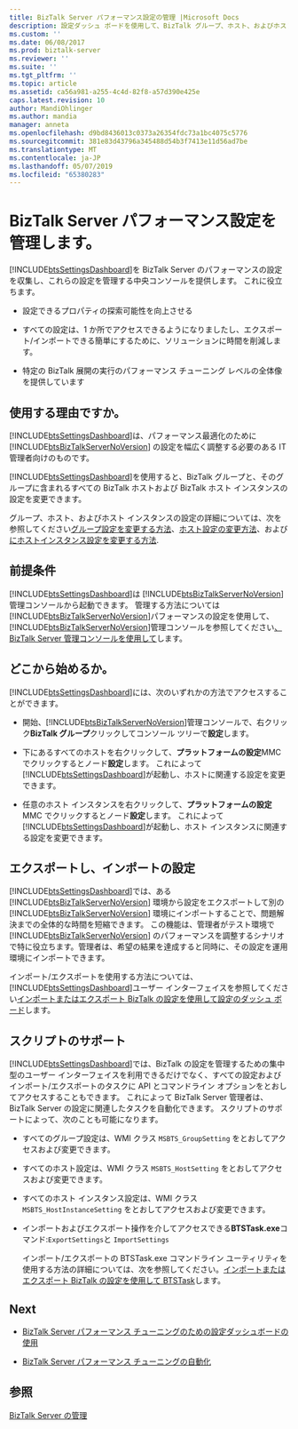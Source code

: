 ```yaml
---
title: BizTalk Server パフォーマンス設定の管理 |Microsoft Docs
description: 設定ダッシュ ボードを使用して、BizTalk グループ、ホスト、およびホスト インスタンスが BizTalk Server での設定を更新するには
ms.custom: ''
ms.date: 06/08/2017
ms.prod: biztalk-server
ms.reviewer: ''
ms.suite: ''
ms.tgt_pltfrm: ''
ms.topic: article
ms.assetid: ca56a981-a255-4c4d-82f8-a57d390e425e
caps.latest.revision: 10
author: MandiOhlinger
ms.author: mandia
manager: anneta
ms.openlocfilehash: d9bd8436013c0373a26354fdc73a1bc4075c5776
ms.sourcegitcommit: 381e83d43796a345488d54b3f7413e11d56ad7be
ms.translationtype: MT
ms.contentlocale: ja-JP
ms.lasthandoff: 05/07/2019
ms.locfileid: "65380283"
---
```

# <a name="manage-biztalk-server-performance-settings"></a>BizTalk Server パフォーマンス設定を管理します。
  
 [!INCLUDE[btsSettingsDashboard](../includes/btssettingsdashboard-md.md)]を BizTalk Server のパフォーマンスの設定を収集し、これらの設定を管理する中央コンソールを提供します。 これに役立ちます。  
  
-   設定できるプロパティの探索可能性を向上させる
  
-   すべての設定は、1 か所でアクセスできるようになりましたし、エクスポート/インポートできる簡単にするために、ソリューションに時間を削減します。
  
-   特定の BizTalk 展開の実行のパフォーマンス チューニング レベルの全体像を提供しています
  
## <a name="why-use-it"></a>使用する理由ですか。  
 [!INCLUDE[btsSettingsDashboard](../includes/btssettingsdashboard-md.md)]は、パフォーマンス最適化のために [!INCLUDE[btsBizTalkServerNoVersion](../includes/btsbiztalkservernoversion-md.md)] の設定を幅広く調整する必要のある IT 管理者向けのものです。  
  
 [!INCLUDE[btsSettingsDashboard](../includes/btssettingsdashboard-md.md)]を使用すると、BizTalk グループと、そのグループに含まれるすべての BizTalk ホストおよび BizTalk ホスト インスタンスの設定を変更できます。  
  
 グループ、ホスト、およびホスト インスタンスの設定の詳細については、次を参照してください[グループ設定を変更する方法](../core/how-to-modify-group-settings.md)、[ホスト設定の変更方法](../core/how-to-modify-host-settings.md)、および[にホストインスタンス設定を変更する方法](../core/how-to-modify-host-instance-settings.md).  
  
## <a name="prerequisites"></a>前提条件 
 [!INCLUDE[btsSettingsDashboard](../includes/btssettingsdashboard-md.md)]は [!INCLUDE[btsBizTalkServerNoVersion](../includes/btsbiztalkservernoversion-md.md)] 管理コンソールから起動できます。 管理する方法については[!INCLUDE[btsBizTalkServerNoVersion](../includes/btsbiztalkservernoversion-md.md)]パフォーマンスの設定を使用して、[!INCLUDE[btsBizTalkServerNoVersion](../includes/btsbiztalkservernoversion-md.md)]管理コンソールを参照してください[、BizTalk Server 管理コンソールを使用して](../core/using-the-biztalk-server-administration-console.md)します。  
  
## <a name="where-do-i-start"></a>どこから始めるか。  
 [!INCLUDE[btsSettingsDashboard](../includes/btssettingsdashboard-md.md)]には、次のいずれかの方法でアクセスすることができます。  
  
- 開始、[!INCLUDE[btsBizTalkServerNoVersion](../includes/btsbiztalkservernoversion-md.md)]管理コンソールで、右クリック**BizTalk グループ**クリックしてコンソール ツリーで**設定**します。  
  
- 下にあるすべてのホストを右クリックして、**プラットフォームの設定**MMC でクリックするとノード**設定**します。 これによって [!INCLUDE[btsSettingsDashboard](../includes/btssettingsdashboard-md.md)]が起動し、ホストに関連する設定を変更できます。  
  
- 任意のホスト インスタンスを右クリックして、**プラットフォームの設定**MMC でクリックするとノード**設定**します。 これによって [!INCLUDE[btsSettingsDashboard](../includes/btssettingsdashboard-md.md)]が起動し、ホスト インスタンスに関連する設定を変更できます。  
  
## <a name="export-and-import-settings"></a>エクスポートし、インポートの設定  
 [!INCLUDE[btsSettingsDashboard](../includes/btssettingsdashboard-md.md)]では、ある [!INCLUDE[btsBizTalkServerNoVersion](../includes/btsbiztalkservernoversion-md.md)] 環境から設定をエクスポートして別の [!INCLUDE[btsBizTalkServerNoVersion](../includes/btsbiztalkservernoversion-md.md)] 環境にインポートすることで、問題解決までの全体的な時間を短縮できます。 この機能は、管理者がテスト環境で [!INCLUDE[btsBizTalkServerNoVersion](../includes/btsbiztalkservernoversion-md.md)] のパフォーマンスを調整するシナリオで特に役立ちます。管理者は、希望の結果を達成すると同時に、その設定を運用環境にインポートできます。  
  
 インポート/エクスポートを使用する方法については、[!INCLUDE[btsSettingsDashboard](../includes/btssettingsdashboard-md.md)]ユーザー インターフェイスを参照してください[インポートまたはエクスポート BizTalk の設定を使用して設定のダッシュ ボード](how-to-import-biztalk-settings-using-settings-dashboard.md)します。
  
## <a name="scripting-support"></a>スクリプトのサポート
 [!INCLUDE[btsSettingsDashboard](../includes/btssettingsdashboard-md.md)]では、BizTalk の設定を管理するための集中型のユーザー インターフェイスを利用できるだけでなく、すべての設定およびインポート/エクスポートのタスクに API とコマンドライン オプションをとおしてアクセスすることもできます。 これによって BizTalk Server 管理者は、BizTalk Server の設定に関連したタスクを自動化できます。 スクリプトのサポートによって、次のことも可能になります。  
  
- すべてのグループ設定は、WMI クラス `MSBTS_GroupSetting` をとおしてアクセスおよび変更できます。  
  
- すべてのホスト設定は、WMI クラス `MSBTS_HostSetting` をとおしてアクセスおよび変更できます。  
  
- すべてのホスト インスタンス設定は、WMI クラス `MSBTS_HostInstanceSetting` をとおしてアクセスおよび変更できます。  
  
- インポートおよびエクスポート操作を介してアクセスできる**BTSTask.exe**コマンド:`ExportSettings`と `ImportSettings`  
  
  インポート/エクスポートの BTSTask.exe コマンドライン ユーティリティを使用する方法の詳細については、次を参照してください。[インポートまたはエクスポート BizTalk の設定を使用して BTSTask](how-to-import-biztalk-settings-using-btstask.md)します。  
  
## <a name="next"></a>Next  
  
-   [BizTalk Server パフォーマンス チューニングのための設定ダッシュボードの使用](../core/using-settings-dashboard-for-biztalk-server-performance-tuning.md)  
  
-   [BizTalk Server パフォーマンス チューニングの自動化](../core/automating-biztalk-server-performance-tuning.md)  
  
## <a name="see-also"></a>参照  
 [BizTalk Server の管理](../core/use-groups-create-artifacts-optimize-performance-and-more-in-biztalk-server.md)